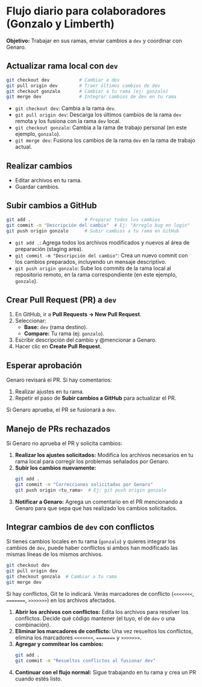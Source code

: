 # Flujo diario para colaboradores (Gonzalo y Limberth)

**Objetivo:** Trabajar en sus ramas, enviar cambios a `dev` y coordinar con Genaro.

## Actualizar rama local con `dev`

```bash
git checkout dev           # Cambiar a dev
git pull origin dev        # Traer últimos cambios de dev
git checkout gonzalo       # Cambiar a tu rama (ej: gonzalo)
git merge dev              # Integrar cambios de dev en tu rama
```

- `git checkout dev`: Cambia a la rama `dev`.
- `git pull origin dev`: Descarga los últimos cambios de la rama `dev` remota y los fusiona con la rama `dev` local.
- `git checkout gonzalo`: Cambia a la rama de trabajo personal (en este ejemplo, `gonzalo`).
- `git merge dev`: Fusiona los cambios de la rama `dev` en la rama de trabajo actual.

## Realizar cambios

- Editar archivos en tu rama.
- Guardar cambios.

## Subir cambios a GitHub

```bash
git add .                    # Preparar todos los cambios
git commit -m "Descripción del cambio"  # Ej: "Arreglo bug en login"
git push origin gonzalo      # Subir cambios a tu rama en GitHub
```

- `git add .`: Agrega todos los archivos modificados y nuevos al área de preparación (staging area).
- `git commit -m "Descripción del cambio"`: Crea un nuevo commit con los cambios preparados, incluyendo un mensaje descriptivo.
- `git push origin gonzalo`: Sube los commits de la rama local al repositorio remoto, en la rama correspondiente (en este ejemplo, `gonzalo`).

## Crear Pull Request (PR) a `dev`

1. En GitHub, ir a **Pull Requests → New Pull Request**.
2. Seleccionar:
    - **Base:** `dev` (rama destino).
    - **Compare:** Tu rama (ej: `gonzalo`).
3. Escribir descripción del cambio y @mencionar a Genaro.
4. Hacer clic en **Create Pull Request**.

## Esperar aprobación

Genaro revisará el PR. Si hay comentarios:

1. Realizar ajustes en tu rama.
2. Repetir el paso de **Subir cambios a GitHub** para actualizar el PR.

Si Genaro aprueba, el PR se fusionará a `dev`.

## Manejo de PRs rechazados

Si Genaro no aprueba el PR y solicita cambios:

1.  **Realizar los ajustes solicitados:** Modifica los archivos necesarios en tu rama local para corregir los problemas señalados por Genaro.
2.  **Subir los cambios nuevamente:**
    ```bash
    git add .
    git commit -m "Correcciones solicitadas por Genaro"
    git push origin <tu_rama>  # Ej: git push origin gonzalo
    ```
3.  **Notificar a Genaro:** Agrega un comentario en el PR mencionando a Genaro para que sepa que has realizado los cambios solicitados.

## Integrar cambios de `dev` con conflictos

Si tienes cambios locales en tu rama (`gonzalo`) y quieres integrar los cambios de `dev`, puede haber conflictos si ambos han modificado las mismas líneas de los mismos archivos.

```bash
git checkout dev
git pull origin dev
git checkout gonzalo  # Cambiar a tu rama
git merge dev
```

Si hay conflictos, Git te lo indicará. Verás marcadores de conflicto (`<<<<<<<`, `=======`, `>>>>>>>`) en los archivos afectados.

1.  **Abrir los archivos con conflictos:** Edita los archivos para resolver los conflictos. Decide qué código mantener (el tuyo, el de `dev` o una combinación).
2.  **Eliminar los marcadores de conflicto:** Una vez resueltos los conflictos, elimina los marcadores `<<<<<<<`, `=======` y `>>>>>>>`.
3.  **Agregar y commitear los cambios:**
    ```bash
    git add .
    git commit -m "Resueltos conflictos al fusionar dev"
    ```
4.  **Continuar con el flujo normal:** Sigue trabajando en tu rama y crea un PR cuando estés listo.